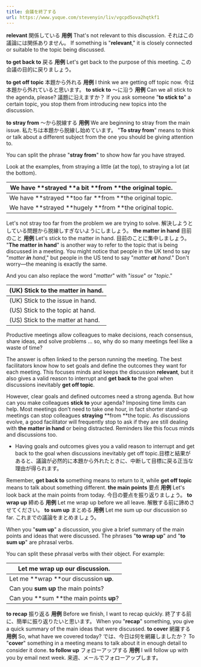 ```yaml
---
title: 会議を終了する
url: https://www.yuque.com/stevenyin/liv/vgcpd5ova2hqtkf1
---
```


**relevant**
関係している
**用例**
That's not relevant to this discussion.
それはこの議論には関係ありません。
If something is "**relevant**," it is closely connected or suitable to the topic being discussed.

**to get back to**
戻る
**用例**
Let's get back to the purpose of this meeting.
この会議の目的に戻りましょう。

**to get off topic**
本題から外れる
**用例**
I think we are getting off topic now.
今は本題から外れていると思います。
**to stick to**
～に沿う
**用例**
Can we all stick to the agenda, please?
議題に沿えますか？
If you ask someone "**to stick to**" a certain topic, you stop them from introducing new topics into the discussion.

**to stray from**
～から脱線する
**用例**
We are beginning to stray from the main issue.
私たちは本題から脱線し始めています。
"**To stray from**" means to think or talk about a different subject from the one you should be giving attention to.

You can split the phrase "**stray from**" to show how far you have strayed.

Look at the examples, from straying a little (at the top), to straying a lot (at the bottom).

| We have **strayed **a bit **from **the original topic. |
| --- |
| We have **strayed **too far **from **the original topic. |
| We have **strayed **hugely **from **the original topic. |

Let's not stray too far from the problem we are trying to solve.
解決しようとしている問題から脱線しすぎないようにしましょう。
**the matter in hand**
目前のこと
**用例**
Let's stick to the matter in hand.
目前のことに集中しましょう。
"**The matter in hand**" is another way to refer to the topic that is being discussed in a meeting.
You might notice that people in the UK tend to say "*matter ****in**** hand*," but people in the US tend to say "*matter ****at**** hand*." Don't worry—the meaning is exactly the same.

And you can also replace the word "*matter*" with "*issue*" or "*topic*."

| (UK) Stick to the matter in hand. |
| --- |
| (UK) Stick to the issue in hand. |
| (US) Stick to the topic at hand. |
| (US) Stick to the matter at hand. |

Productive meetings allow colleagues to make decisions, reach consensus, share ideas, and solve problems … so, why do so many meetings feel like a waste of time?

The answer is often linked to the person running the meeting. The best facilitators know how to set goals and define the outcomes they want for each meeting. This focuses minds and keeps the discussion **relevant**, but it also gives a valid reason to interrupt and **get back to** the goal when discussions inevitably **get off topic**.

However, clear goals and defined outcomes need a strong agenda. But how can you make colleagues **stick to** your agenda? Imposing time limits can help. Most meetings don’t need to take one hour, in fact shorter stand-up meetings can stop colleagues **straying** **from **the topic. As discussions evolve, a good facilitator will frequently stop to ask if they are still dealing with **the matter in hand** or being distracted. Reminders like this focus minds and discussions too.

- Having goals and outcomes gives you a valid reason to interrupt and get back to the goal when discussions inevitably get off topic.目標と結果があると、議論が必然的に本題から外れたときに、中断して目標に戻る正当な理由が得られます。

Remember, **get back to** something means to return to it, while **get off topic** means to talk about something different.
**the main points**
要点
**用例**
Let's look back at the main points from today.
今日の要点を振り返りましょう。
**to wrap up**
締める
**用例**
Let me wrap up before we all leave.
解散する前に諦めさせてください。
**to sum up**
まとめる
**用例**
Let me sum up our discussion so far.
これまでの議論をまとめましょう。

When you "**sum up**" a discussion, you give a brief summary of the main points and ideas that were discussed.
The phrases "**to wrap up**" and "**to sum up**" are phrasal verbs.

You can split these phrasal verbs with their object. For example:

| Let me **wrap up** our discussion. |
| --- |
| Let me **wrap **our discussion **up**. |
| Can you **sum up** the main points? |
| Can you **sum **the main points **up**? |

**to recap**
振り返る
**用例**
Before we finish, I want to recap quickly.
終了する前に、簡単に振り返りたいと思います。
When you "**recap**" something, you give a quick summary of the main ideas that were discussed.
**to cover**
網羅する
**用例**
So, what have we covered today?
では、今日は何を網羅しましたか？
To "**cover**" something in a meeting means to talk about it in enough detail to consider it done.
**to follow up**
フォローアップする
**用例**
I will follow up with you by email next week.
来週、メールでフォローアップします。
